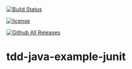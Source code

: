 [![Build Status](https://travis-ci.org/deltatronica/tdd-java-example-junit.svg?branch=master)](https://travis-ci.org/deltatronica/tdd-java-example-junit)

[![license](https://img.shields.io/github/license/mashape/apistatus.svg)](https://github.com/deltatronica/tdd-java-example-junit/)

[![Github All Releases](https://github.com/deltatronica/tdd-java-example-junit/total.svg)](https://github.com/deltatronica/tdd-java-example-junit/)

# tdd-java-example-junit
